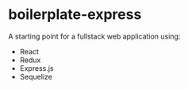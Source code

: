 # boilerplate-express
A starting point for a fullstack web application using: 

* React
* Redux
* Express.js
* Sequelize